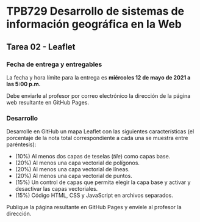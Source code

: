# TPB729 Desarrollo de sistemas de información geográfica en la Web
## Tarea 02 - Leaflet

### Fecha de entrega y entregables
La fecha y hora límite para la entrega es **miércoles 12 de mayo de 2021 a las 5:00 p.m.**

Debe enviarle al profesor por correo electrónico la dirección de la página web resultante en GitHub Pages.

### Desarrollo
Desarrolle en GitHub un mapa Leaflet con las siguientes características (el porcentaje de la nota total correspondiente a cada una se muestra entre paréntesis): 

- (10%) Al menos dos capas de teselas (*tile*) como capas base.
- (20%) Al menos una capa vectorial de polígonos.
- (20%) Al menos una capa vectorial de líneas.
- (20%) Al menos una capa vectorial de puntos.
- (15%) Un control de capas que permita elegir la capa base y activar y desactivar las capas vectoriales.
- (15%) Código HTML, CSS y JavaScript en archivos separados.

Publique la página resultante en GitHub Pages y envíele al profesor la dirección.
